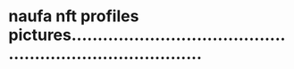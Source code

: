 # naufa nft profiles pictures..............................................................................

